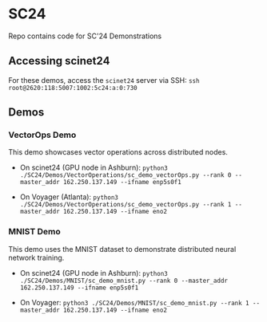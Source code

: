 # SC24
Repo contains code for SC'24 Demonstrations


## Accessing scinet24
For these demos, access the `scinet24` server via SSH:
``` ssh root@2620:118:5007:1002:5c24:a:0:730 ```

## Demos

### VectorOps Demo
This demo showcases vector operations across distributed nodes.

- On scinet24 (GPU node in Ashburn):
``` python3 ./SC24/Demos/VectorOperations/sc_demo_vectorOps.py --rank 0 --master_addr 162.250.137.149 --ifname enp5s0f1 ```

- On Voyager (Atlanta):
``` python3 ./SC24/Demos/VectorOperations/sc_demo_vectorOps.py --rank 1 --master_addr 162.250.137.149 --ifname eno2 ```

### MNIST Demo
This demo uses the MNIST dataset to demonstrate distributed neural network training.

- On scinet24 (GPU node in Ashburn):
``` python3 ./SC24/Demos/MNIST/sc_demo_mnist.py --rank 0 --master_addr 162.250.137.149 --ifname enp5s0f1 ```

- On Voyager:
``` python3 ./SC24/Demos/MNIST/sc_demo_mnist.py --rank 1 --master_addr 162.250.137.149 --ifname eno2 ```
